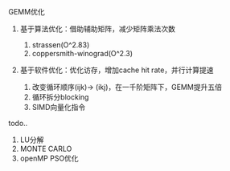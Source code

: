 GEMM优化

1. 基于算法优化：借助辅助矩阵，减少矩阵乘法次数

   1. strassen(O^2.83)
   2. coppersmith-winograd(O^2.3)
2. 基于软件优化：优化访存，增加cache hit rate，并行计算提速

   1. 改变循环顺序(ijk)-> (ikj)，在一千阶矩阵下，GEMM提升五倍
   2. 循环拆分blocking
   3. SIMD向量化指令


todo..

1. LU分解
2. MONTE CARLO
3. openMP PSO优化
